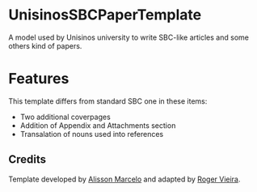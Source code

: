 # UnisinosSBCPaperTemplate
A model used by Unisinos university to write SBC-like articles and some others kind of papers.

# Features

This template differs from standard SBC one in these items:

- Two additional coverpages
- Addition of Appendix and Attachments section
- Transalation of nouns used into references

## Credits

Template developed by [Alisson Marcelo](https://www.linkedin.com/in/alisson-marcelo-5a962697/) and adapted by [Roger Vieira](https://www.linkedin.com/in/rogerdenisvieira/).





